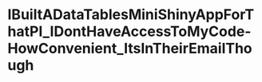# IBuiltADataTablesMiniShinyAppForThatPI_IDontHaveAccessToMyCode-HowConvenient_ItsInTheirEmailThough
